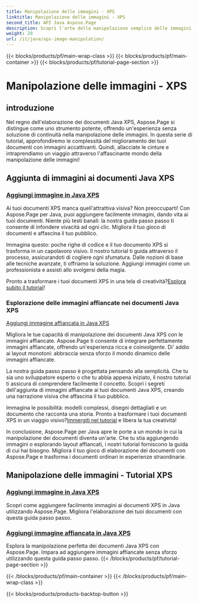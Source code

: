 ```yaml
---
title: Manipolazione delle immagini - XPS
linktitle: Manipolazione delle immagini - XPS
second_title: API Java Aspose.Page
description: Scopri l'arte della manipolazione semplice delle immagini nei documenti Java XPS con Aspose.Page. Impara ad aggiungere e affiancare le immagini senza problemi per una migliore elaborazione dei documenti.
weight: 29
url: /it/java/xps-image-manipulation/
---
```


{{< blocks/products/pf/main-wrap-class >}}
{{< blocks/products/pf/main-container >}}
{{< blocks/products/pf/tutorial-page-section >}}

# Manipolazione delle immagini - XPS


## introduzione

Nel regno dell'elaborazione dei documenti Java XPS, Aspose.Page si distingue come uno strumento potente, offrendo un'esperienza senza soluzione di continuità nella manipolazione delle immagini. In questa serie di tutorial, approfondiremo le complessità del miglioramento dei tuoi documenti con immagini accattivanti. Quindi, allacciate le cinture e intraprendiamo un viaggio attraverso l'affascinante mondo della manipolazione delle immagini!

## Aggiunta di immagini ai documenti Java XPS
### [Aggiungi immagine in Java XPS](./add-image/)

Ai tuoi documenti XPS manca quell'attrattiva visiva? Non preoccuparti! Con Aspose.Page per Java, puoi aggiungere facilmente immagini, dando vita ai tuoi documenti. Niente più testi banali: la nostra guida passo passo ti consente di infondere vivacità ad ogni clic. Migliora il tuo gioco di documenti e affascina il tuo pubblico.

Immagina questo: poche righe di codice e il tuo documento XPS si trasforma in un capolavoro visivo. Il nostro tutorial ti guida attraverso il processo, assicurandoti di cogliere ogni sfumatura. Dalle nozioni di base alle tecniche avanzate, ti offriamo la soluzione. Aggiungi immagini come un professionista e assisti allo svolgersi della magia.

 Pronto a trasformare i tuoi documenti XPS in una tela di creatività?[Esplora subito il tutorial](./add-image/)!

### Esplorazione delle immagini affiancate nei documenti Java XPS
[Aggiungi immagine affiancata in Java XPS](./add-tiled-image/)

Migliora le tue capacità di manipolazione dei documenti Java XPS con le immagini affiancate. Aspose.Page ti consente di integrare perfettamente immagini affiancate, offrendo un'esperienza ricca e coinvolgente. Di' addio ai layout monotoni: abbraccia senza sforzo il mondo dinamico delle immagini affiancate.

La nostra guida passo passo è progettata pensando alla semplicità. Che tu sia uno sviluppatore esperto o che tu abbia appena iniziato, il nostro tutorial ti assicura di comprendere facilmente il concetto. Scopri i segreti dell'aggiunta di immagini affiancate ai tuoi documenti Java XPS, creando una narrazione visiva che affascina il tuo pubblico.

 Immagina le possibilità: modelli complessi, disegni dettagliati e un documento che racconta una storia. Pronto a trasformare i tuoi documenti XPS in un viaggio visivo?[Immergiti nel tutorial](./add-tiled-image/) e libera la tua creatività!

In conclusione, Aspose.Page per Java apre le porte a un mondo in cui la manipolazione dei documenti diventa un'arte. Che tu stia aggiungendo immagini o esplorando layout affiancati, i nostri tutorial forniscono la guida di cui hai bisogno. Migliora il tuo gioco di elaborazione dei documenti con Aspose.Page e trasforma i documenti ordinari in esperienze straordinarie.
## Manipolazione delle immagini - Tutorial XPS
### [Aggiungi immagine in Java XPS](./add-image/)
Scopri come aggiungere facilmente immagini ai documenti XPS in Java utilizzando Aspose.Page. Migliora l'elaborazione dei tuoi documenti con questa guida passo passo.
### [Aggiungi immagine affiancata in Java XPS](./add-tiled-image/)
Esplora la manipolazione perfetta dei documenti Java XPS con Aspose.Page. Impara ad aggiungere immagini affiancate senza sforzo utilizzando questa guida passo passo.
{{< /blocks/products/pf/tutorial-page-section >}}

{{< /blocks/products/pf/main-container >}}
{{< /blocks/products/pf/main-wrap-class >}}

{{< blocks/products/products-backtop-button >}}
